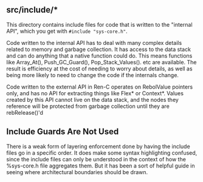## src/include/*

This directory contains include files for code that is written to the
"internal API", which you get with `#include "sys-core.h"`.

Code written to the internal API has to deal with many complex details related
to memory and garbage collection.  It has access to the data stack and can do
anything that a native function could do.  This means functions like Array_At(),
Push_GC_Guard(), Pop_Stack_Values(). etc are available.  The result is
efficiency at the cost of needing to worry about details, as well as being
more likely to need to change the code if the internals change.

Code written to the external API in Ren-C operates on RebolValue pointers only,
and has no API for extracting things like Flex* or Context*.  Values created
by this API cannot live on the data stack, and the nodes they reference will be
protected from garbage collection until they are rebRelease()'d

## Include Guards Are Not Used

There is a weak form of layering enforcement done by having the include files
go in a specific order.  It does make some syntax highlighting confused,
since the include files can only be understood in the context of how the
%sys-core.h file aggregates them.  But it has been a sort of helpful guide in
seeing where architectural boundaries should be drawn.
